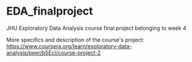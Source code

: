 # EDA_finalproject
JHU Exploratory Data Analysis course final project belonging to week 4


More specifics and description of the course's project: https://www.coursera.org/learn/exploratory-data-analysis/peer/b5Ecl/course-project-2
